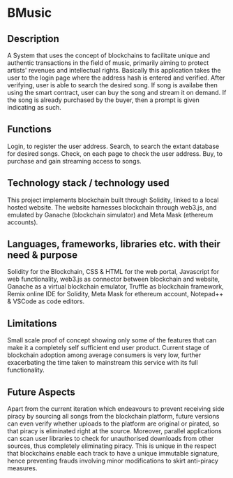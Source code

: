 # BMusic

## Description
A System that uses the concept of blockchains to facilitate unique and authentic transactions in the field of music, primarily aiming to protect artists' revenues and intellectual rights.
Basically this application takes the user to the login page where the address hash is entered and verified. After verifying, user is able to search the desired song. If song is availabe then using the smart contract, user can buy the song and stream it on demand.
If the song is already purchased by the buyer, then a prompt is given indicating as such.

## Functions
Login, to register the user address. Search, to search the extant database for desired songs. Check, on each page to check the user address. Buy, to purchase and gain streaming access to songs.

## Technology stack / technology used
This project implements blockchain built through Solidity, linked to a local hosted website. The website harnesses blockchain through web3.js, and emulated by Ganache (blockchain simulator) and Meta Mask (ethereum accounts).

## Languages, frameworks, libraries etc. with their need & purpose
Solidity for the Blockchain, CSS & HTML for the web portal, Javascript for web functionality, web3.js as connector between blockchain and website, Ganache as a virtual blockchain emulator, Truffle as blockchain framework, Remix online IDE for Solidity, Meta Mask for ethereum account, Notepad++ & VSCode as code editors.

## Limitations
Small scale proof of concept showing only some of the features that can make it a completely self sufficient end user product. Current stage of blockchain adoption among average consumers is very low, further exacerbating the time taken to mainstream this service with its full functionality.

## Future Aspects
Apart from the current iteration which endeavours to prevent receiving side piracy by sourcing all songs from the blockchain platform, future versions can even verify whether uploads to the platform are original or pirated, so that piracy is eliminated right at the source.
Moreover, parallel applications can scan user libraries to check for unauthorised downloads from other sources, thus completely eliminating piracy. This is unique in the respect that blockchains enable each track to have a unique immutable signature, hence preventing frauds involving minor modifications to skirt anti-piracy measures. 
